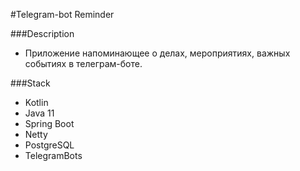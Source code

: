 #Telegram-bot Reminder

###Description
* Приложение напоминающее о делах, мероприятиях, важных событиях в телеграм-боте.

###Stack
* Kotlin
* Java 11
* Spring Boot
* Netty
* PostgreSQL
* TelegramBots